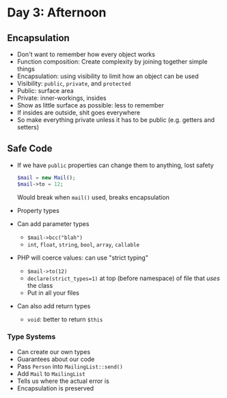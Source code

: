 # Day 3: Afternoon

## Encapsulation

- Don't want to remember how every object works
- Function composition: Create complexity by joining together simple things
- Encapsulation: using visibility to limit how an object can be used
- Visibility: `public`, `private`, and `protected`
- Public: surface area
- Private: inner-workings, insides
- Show as little surface as possible: less to remember
- If insides are outside, shit goes everywhere
- So make everything private unless it has to be public (e.g. getters and setters)


## Safe Code

- If we have `public` properties can change them to anything, lost safety

    ```php
    $mail = new Mail();
    $mail->to = 12;
    ```

    Would break when `mail()` used, breaks encapsulation

- Property types

- Can add parameter types
    - `$mail->bcc("blah")`
    - `int`, `float`, `string`, `bool`, `array`, `callable`
    
- PHP will coerce values: can use "strict typing"
    - `$mail->to(12)`
    - `declare(strict_types=1)` at top (before namespace) of file that *uses* the class
    - Put in all your files
    
- Can also add return types
    
    - `void`: better to return `$this`
    
      


### Type Systems

- Can create our own types
- Guarantees about our code
- Pass `Person` into `MailingList::send()`
- Add `Mail` to `MailingList`
- Tells us where the actual error is
- Encapsulation is preserved
